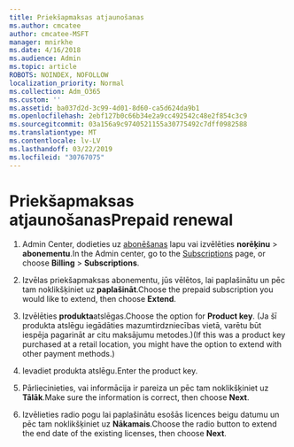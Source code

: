 ```yaml
---
title: Priekšapmaksas atjaunošanas
ms.author: cmcatee
author: cmcatee-MSFT
manager: mnirkhe
ms.date: 4/16/2018
ms.audience: Admin
ms.topic: article
ROBOTS: NOINDEX, NOFOLLOW
localization_priority: Normal
ms.collection: Adm_O365
ms.custom: ''
ms.assetid: ba037d2d-3c99-4d01-8d60-ca5d624da9b1
ms.openlocfilehash: 2ebf127b0c66b34e2a9cc492542c48e2f854c3c9
ms.sourcegitcommit: 03a156a9c9740521155a30775492c7dff0982588
ms.translationtype: MT
ms.contentlocale: lv-LV
ms.lasthandoff: 03/22/2019
ms.locfileid: "30767075"
---
```

# <a name="prepaid-renewal"></a><span data-ttu-id="4a84a-102">Priekšapmaksas atjaunošanas</span><span class="sxs-lookup"><span data-stu-id="4a84a-102">Prepaid renewal</span></span>

1. <span data-ttu-id="4a84a-103">Admin Center, dodieties uz [abonēšanas](https://go.microsoft.com/fwlink/p/?linkid=842054) lapu vai izvēlēties **norēķinu** \> **abonementu**.</span><span class="sxs-lookup"><span data-stu-id="4a84a-103">In the Admin center, go to the [Subscriptions](https://go.microsoft.com/fwlink/p/?linkid=842054) page, or choose **Billing** \> **Subscriptions**.</span></span>
    
2. <span data-ttu-id="4a84a-104">Izvēlas priekšapmaksas abonementu, jūs vēlētos, lai paplašinātu un pēc tam noklikšķiniet uz **paplašināt**.</span><span class="sxs-lookup"><span data-stu-id="4a84a-104">Choose the prepaid subscription you would like to extend, then choose **Extend**.</span></span>
    
3. <span data-ttu-id="4a84a-105">Izvēlēties **produkta**atslēgas.</span><span class="sxs-lookup"><span data-stu-id="4a84a-105">Choose the option for **Product key**.</span></span> <span data-ttu-id="4a84a-106">(Ja šī produkta atslēgu iegādāties mazumtirdzniecības vietā, varētu būt iespēja pagarināt ar citu maksājumu metodes.)</span><span class="sxs-lookup"><span data-stu-id="4a84a-106">(If this was a product key purchased at a retail location, you might have the option to extend with other payment methods.)</span></span>
    
4. <span data-ttu-id="4a84a-107">Ievadiet produkta atslēgu.</span><span class="sxs-lookup"><span data-stu-id="4a84a-107">Enter the product key.</span></span>
    
5. <span data-ttu-id="4a84a-108">Pārliecinieties, vai informācija ir pareiza un pēc tam noklikšķiniet uz **Tālāk**.</span><span class="sxs-lookup"><span data-stu-id="4a84a-108">Make sure the information is correct, then choose **Next**.</span></span>
    
6. <span data-ttu-id="4a84a-109">Izvēlieties radio pogu lai paplašinātu esošās licences beigu datumu un pēc tam noklikšķiniet uz **Nākamais**.</span><span class="sxs-lookup"><span data-stu-id="4a84a-109">Choose the radio button to extend the end date of the existing licenses, then choose **Next**.</span></span>
    

